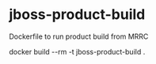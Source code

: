 # jboss-product-build
Dockerfile to run product build from MRRC

docker build --rm -t jboss-product-build .
